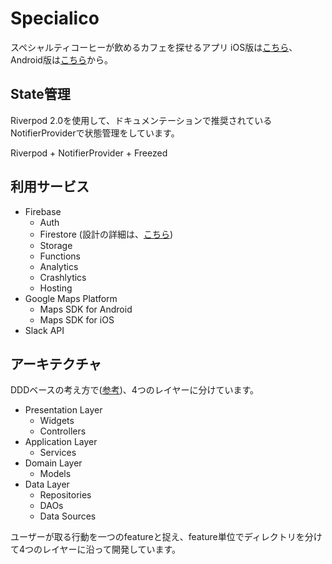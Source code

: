 # Specialico

スペシャルティコーヒーが飲めるカフェを探せるアプリ
iOS版は[こちら](https://apps.apple.com/jp/app/specialico/id6462790050)、Android版は[こちら](https://play.google.com/store/apps/details?id=com.specialico)から。

## State管理
Riverpod 2.0を使用して、ドキュメンテーションで推奨されているNotifierProviderで状態管理をしています。

Riverpod + NotifierProvider + Freezed

## 利用サービス
- Firebase
    - Auth
    - Firestore (設計の詳細は、[こちら](https://github.com/KosukeOnishi/specialico/blob/master/docs/database.md))
    - Storage
    - Functions
    - Analytics
    - Crashlytics
    - Hosting
- Google Maps Platform
    - Maps SDK for Android
    - Maps SDK for iOS
- Slack API

## アーキテクチャ
DDDベースの考え方で([参考](https://codewithandrea.com/articles/flutter-project-structure/))、4つのレイヤーに分けています。
- Presentation Layer
    - Widgets
    - Controllers
- Application Layer
    - Services
- Domain Layer
    - Models
- Data Layer
    - Repositories
    - DAOs
    - Data Sources

ユーザーが取る行動を一つのfeatureと捉え、feature単位でディレクトリを分けて4つのレイヤーに沿って開発しています。
